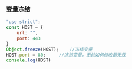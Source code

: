 ### 变量冻结

```javascript
"use strict";
const HOST = {
    url: "",
    port: 443
}
Object.freeze(HOST);	//冻结变量
HOST.port = 80;     //冻结变量，无论如何修改都无效
console.log(HOST)
```

